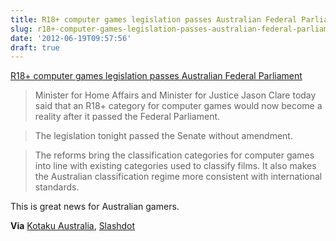 ```yaml
---
title: R18+ computer games legislation passes Australian Federal Parliament
slug: r18+-computer-games-legislation-passes-australian-federal-parliament
date: '2012-06-19T09:57:56'
draft: true
---
```


[R18+ computer games legislation passes Australian Federal Parliament](http://www.jasonclare.com.au/media/portfolio-releases/home-affairs-and-justice-releases/923-r18-computer-games-legislation-passes-the-parliament.html)

>Minister for Home Affairs and Minister for Justice Jason Clare today said that an R18+ category for computer games would now become a reality after it passed the Federal Parliament.

>The legislation tonight passed the Senate without amendment.

>The reforms bring the classification categories for computer games into line with existing categories used to classify films. It also makes the Australian classification regime more consistent with international standards.

This is great news for Australian gamers.

**Via** [Kotaku Australia](http://www.kotaku.com.au/2012/06/r18-successfully-passes-through-parliament/), [Slashdot](http://games.slashdot.org/story/12/06/18/1532200/australian-gamers-finally-get-an-r-18-category)

<!--more-->

